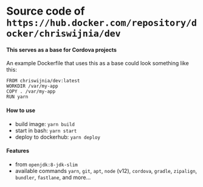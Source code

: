 # Source code of `https://hub.docker.com/repository/docker/chriswijnia/dev`

#### This serves as a base for Cordova projects
An example Dockerfile that uses this as a base could look something like this:
```
FROM chriswijnia/dev:latest
WORKDIR /var/my-app
COPY . /var/my-app
RUN yarn 
```

#### How to use
- build image: `yarn build`
- start in bash: `yarn start`
- deploy to dockerhub: `yarn deploy`

#### Features
- from `openjdk:8-jdk-slim`
- available commands `yarn`, `git`, `apt`, `node`  (v12), `cordova`, `gradle`, `zipalign`, `bundler`, `fastlane`, and more...

